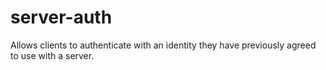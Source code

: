 # server-auth

Allows clients to authenticate with an identity they have previously agreed to use with a server.